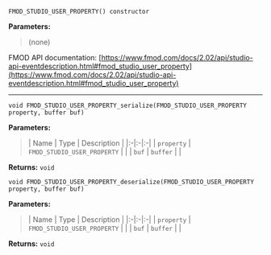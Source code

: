 
`FMOD_STUDIO_USER_PROPERTY() constructor`

**Parameters:**

> (none)

FMOD API documentation: [https://www.fmod.com/docs/2.02/api/studio-api-eventdescription.html#fmod_studio_user_property](https://www.fmod.com/docs/2.02/api/studio-api-eventdescription.html#fmod_studio_user_property)

---


`void FMOD_STUDIO_USER_PROPERTY_serialize(FMOD_STUDIO_USER_PROPERTY property, buffer buf)`

**Parameters:**

> | Name | Type | Description |
  |:-|:-|:-|
  | `property` | `FMOD_STUDIO_USER_PROPERTY` |  |
  | `buf` | `buffer` |  |

**Returns:** `void`



`void FMOD_STUDIO_USER_PROPERTY_deserialize(FMOD_STUDIO_USER_PROPERTY property, buffer buf)`

**Parameters:**

> | Name | Type | Description |
  |:-|:-|:-|
  | `property` | `FMOD_STUDIO_USER_PROPERTY` |  |
  | `buf` | `buffer` |  |

**Returns:** `void`


